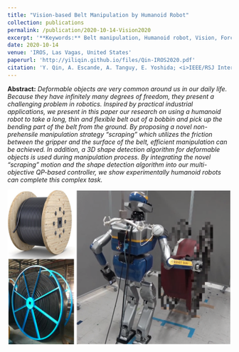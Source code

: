 ```yaml
---
title: "Vision-based Belt Manipulation by Humanoid Robot"
collection: publications
permalink: /publication/2020-10-14-Vision2020
excerpt: '**Keywords:** Belt manipulation, Humanoid robot, Vision, Force'
date: 2020-10-14
venue: 'IROS, Las Vagas, United States'
paperurl: 'http://yiliqin.github.io/files/Qin-IROS2020.pdf'
citation: 'Y. Qin, A. Escande, A. Tanguy, E. Yoshida; <i>IEEE/RSJ International Conference on Intelligent Robots and Systems</i> (2020).'
---
```

**Abstract:** <i>Deformable objects are very common around us in our daily life. Because they have infinitely many degrees of freedom, they present a challenging problem in robotics. Inspired by practical industrial applications, we present in this paper our research on using a humanoid robot to take a long, thin and flexible belt out of a bobbin and pick up the bending part of the belt from the ground. By proposing a novel non-prehensile manipulation strategy “scraping” which utilizes the friction between the gripper and the surface of the belt, efficient manipulation can be achieved. In addition, a 3D shape detection algorithm for deformable objects is used during manipulation process. By integrating the novel “scraping” motion and the shape detection algorithm into our multi-objective QP-based controller, we show experimentally humanoid robots can complete this complex task.</i>

![image_iros](/images/img_iros2020.png)
